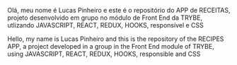 Olá, meu nome é Lucas Pinheiro e este é o repositório do APP de RECEITAS, projeto desenvolvido em grupo no módulo de Front End da TRYBE, utlizando JAVASCRIPT, REACT, REDUX, HOOKS, responsível e CSS

Hello, my name is Lucas Pinheiro and this is the repository of the RECIPES APP, a project developed in a group in the Front End module of TRYBE, using JAVASCRIPT, REACT, REDUX, HOOKS, responsible and CSS
